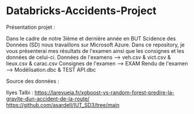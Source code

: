 # Databricks-Accidents-Project
Présentation projet :

Dans le cadre de notre 3ième et dernière année en BUT Scidence des Données (SD) nous travaillons sur Microsoft Azure. 
Dans ce repository, je vous présenterai mes résultats de l'examen ainsi que les consignes et les données de celui-ci.
Données de l'examens --> veh.csv & vict.csv & lieux.csv & carac.csv
Consignes de l'examen --> EXAM
Rendu de l'examen --> Modélisation.dbc & TEST API.dbc

Source des données : 

Ilyes Talbi : https://larevueia.fr/xgboost-vs-random-forest-predire-la-gravite-dun-accident-de-la-route/
https://github.com/asardell/IUT_SD3/tree/main
